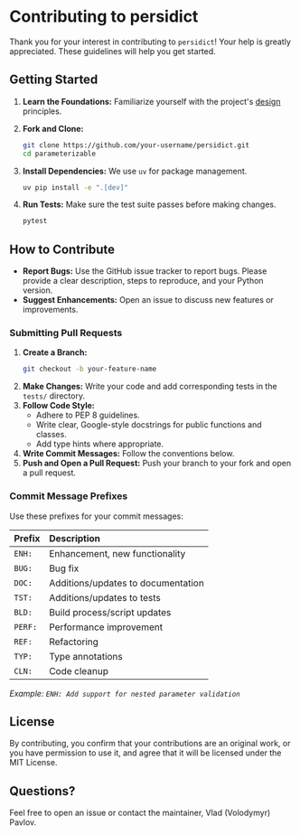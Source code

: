 # Contributing to persidict

Thank you for your interest in contributing to `persidict`! 
Your help is greatly appreciated. These guidelines will help you get started.

## Getting Started

1. **Learn the Foundations:**
   Familiarize yourself with the project's [design](design_principles.md) principles.


2. **Fork and Clone:**
    ```bash
    git clone https://github.com/your-username/persidict.git
    cd parameterizable
    ```

2.  **Install Dependencies:**
    We use `uv` for package management.
    ```bash
    uv pip install -e ".[dev]"
    ```

3.  **Run Tests:**
    Make sure the test suite passes before making changes.
    ```bash
    pytest
    ```

## How to Contribute

*   **Report Bugs:** Use the GitHub issue tracker to report bugs. 
Please provide a clear description, steps to reproduce, and your Python version.
*   **Suggest Enhancements:** Open an issue to discuss new features or improvements.

### Submitting Pull Requests

1.  **Create a Branch:**
    ```bash
    git checkout -b your-feature-name
    ```
2.  **Make Changes:** Write your code and add corresponding tests in the `tests/` directory.
3.  **Follow Code Style:**
    *   Adhere to PEP 8 guidelines.
    *   Write clear, Google-style docstrings for public functions and classes.
    *   Add type hints where appropriate.
4.  **Write Commit Messages:** Follow the conventions below.
5.  **Push and Open a Pull Request:** Push your branch to your fork and open a pull request.

### Commit Message Prefixes

Use these prefixes for your commit messages:

| Prefix  | Description                        |
|:--------|:-----------------------------------|
| `ENH:`  | Enhancement, new functionality     |
| `BUG:`  | Bug fix                            |
| `DOC:`  | Additions/updates to documentation |
| `TST:`  | Additions/updates to tests         |
| `BLD:`  | Build process/script updates       |
| `PERF:` | Performance improvement            |
| `REF:`  | Refactoring                        |
| `TYP:`  | Type annotations                   |
| `CLN:`  | Code cleanup                       |

*Example: `ENH: Add support for nested parameter validation`*

## License

By contributing, you confirm that your contributions are an original work,
or you have permission to use it, and agree that it will be 
licensed under the MIT License.

## Questions?

Feel free to open an issue or contact the maintainer, Vlad (Volodymyr) Pavlov.